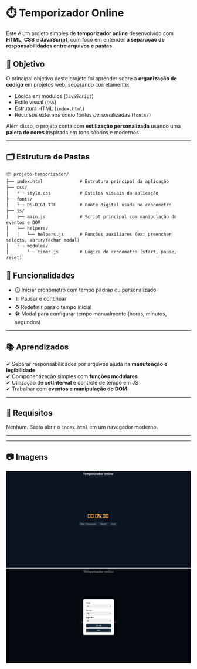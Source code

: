 # ⏱️ Temporizador Online

Este é um projeto simples de **temporizador online** desenvolvido com **HTML**, **CSS** e **JavaScript**, com foco em entender **a separação de responsabilidades entre arquivos e pastas**.

## 🎯 Objetivo

O principal objetivo deste projeto foi aprender sobre a **organização de código** em projetos web, separando corretamente:

- Lógica em módulos (`JavaScript`)
- Estilo visual (`CSS`)
- Estrutura HTML (`index.html`)
- Recursos externos como fontes personalizadas (`fonts/`)

Além disso, o projeto conta com **estilização personalizada** usando uma **paleta de cores** inspirada em tons sóbrios e modernos.

---

## 🗂️ Estrutura de Pastas

```
📦 projeto-temporizador/
├── index.html              # Estrutura principal da aplicação
├── css/
│   └── style.css           # Estilos visuais da aplicação
├── fonts/
│   └── DS-DIGI.TTF         # Fonte digital usada no cronômetro
├── js/
│   ├── main.js             # Script principal com manipulação de eventos e DOM
│   ├── helpers/
│   │   └── helpers.js      # Funções auxiliares (ex: preencher selects, abrir/fechar modal)
│   └── modules/
│       └── timer.js        # Lógica do cronômetro (start, pause, reset)
```

## 🚀 Funcionalidades

- ⏱️ Iniciar cronômetro com tempo padrão ou personalizado
- ⏸️ Pausar e continuar
- ♻️ Redefinir para o tempo inicial
- 🛠️ Modal para configurar tempo manualmente (horas, minutos, segundos)

---

## 📚 Aprendizados

✔ Separar responsabilidades por arquivos ajuda na **manutenção e legibilidade**  
✔ Componentização simples com **funções modulares**  
✔ Utilização de **setInterval** e controle de tempo em JS  
✔ Trabalhar com **eventos e manipulação do DOM**

---

## 📌 Requisitos

Nenhum. Basta abrir o `index.html` em um navegador moderno.

---

---

## 📷 Imagens

<img src="imgs/foto01.png" alt="Tela de Login" width="600"/>


<img src="imgs/foto02.png" alt="Adicionar Produto" width="600"/>
